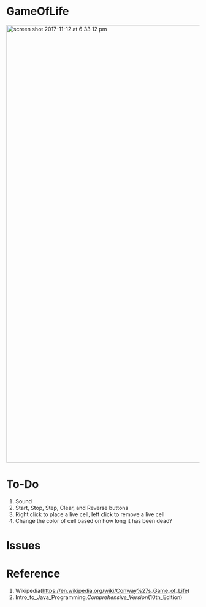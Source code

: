 # GameOfLife
<img width="1141" alt="screen shot 2017-11-12 at 6 33 12 pm" src="https://user-images.githubusercontent.com/21322866/32707339-fc186a5c-c7d7-11e7-8461-3117b3b35ced.png">

# To-Do
1. Sound
2. Start, Stop, Step, Clear, and Reverse buttons
3. Right click to place a live cell, left click to remove a live cell
4. Change the color of cell based on how long it has been dead?

# Issues

# Reference
1. Wikipedia(https://en.wikipedia.org/wiki/Conway%27s_Game_of_Life)
2. Intro_to_Java_Programming,_Comprehensive_Version_(10th_Edition)
